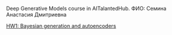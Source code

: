 Deep Generative Models course in AITalantedHub.
ФИО: Семина Анастасия Дмитриевна

[HW1: Bayesian generation and autoencoders]()
